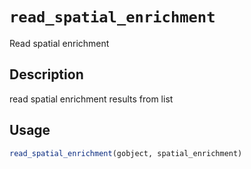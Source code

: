 # `read_spatial_enrichment`

Read spatial enrichment


## Description

read spatial enrichment results from list


## Usage

```r
read_spatial_enrichment(gobject, spatial_enrichment)
```


